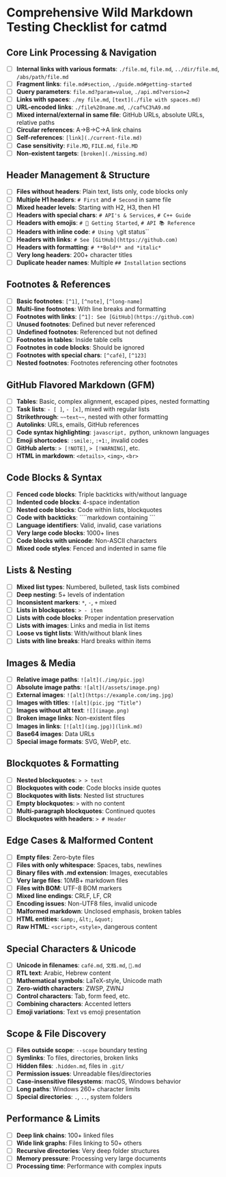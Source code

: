 # Comprehensive Wild Markdown Testing Checklist for catmd

## Core Link Processing & Navigation
- [ ] **Internal links with various formats**: `./file.md`, `file.md`, `../dir/file.md`, `/abs/path/file.md`
- [ ] **Fragment links**: `file.md#section`, `./guide.md#getting-started`
- [ ] **Query parameters**: `file.md?param=value`, `./api.md?version=2`
- [ ] **Links with spaces**: `./my file.md`, `[text](./file with spaces.md)`
- [ ] **URL-encoded links**: `./file%20name.md`, `./caf%C3%A9.md`
- [ ] **Mixed internal/external in same file**: GitHub URLs, absolute URLs, relative paths
- [ ] **Circular references**: A→B→C→A link chains
- [ ] **Self-references**: `[link](./current-file.md)`
- [ ] **Case sensitivity**: `File.MD`, `FILE.md`, `file.MD`
- [ ] **Non-existent targets**: `[broken](./missing.md)`

## Header Management & Structure
- [ ] **Files without headers**: Plain text, lists only, code blocks only
- [ ] **Multiple H1 headers**: `# First` and `# Second` in same file
- [ ] **Mixed header levels**: Starting with H2, H3, then H1
- [ ] **Headers with special chars**: `# API's & Services`, `# C++ Guide`
- [ ] **Headers with emojis**: `# 🚀 Getting Started`, `# API 📚 Reference`
- [ ] **Headers with inline code**: `# Using \`git status\``
- [ ] **Headers with links**: `# See [GitHub](https://github.com)`
- [ ] **Headers with formatting**: `# **Bold** and *italic*`
- [ ] **Very long headers**: 200+ character titles
- [ ] **Duplicate header names**: Multiple `## Installation` sections

## Footnotes & References
- [ ] **Basic footnotes**: `[^1]`, `[^note]`, `[^long-name]`
- [ ] **Multi-line footnotes**: With line breaks and formatting
- [ ] **Footnotes with links**: `[^1]: See [GitHub](https://github.com)`
- [ ] **Unused footnotes**: Defined but never referenced
- [ ] **Undefined footnotes**: Referenced but not defined
- [ ] **Footnotes in tables**: Inside table cells
- [ ] **Footnotes in code blocks**: Should be ignored
- [ ] **Footnotes with special chars**: `[^café]`, `[^123]`
- [ ] **Nested footnotes**: Footnotes referencing other footnotes

## GitHub Flavored Markdown (GFM)
- [ ] **Tables**: Basic, complex alignment, escaped pipes, nested formatting
- [ ] **Task lists**: `- [ ]`, `- [x]`, mixed with regular lists
- [ ] **Strikethrough**: `~~text~~`, nested with other formatting
- [ ] **Autolinks**: URLs, emails, GitHub references
- [ ] **Code syntax highlighting**: ```javascript, ```python, unknown languages
- [ ] **Emoji shortcodes**: `:smile:`, `:+1:`, invalid codes
- [ ] **GitHub alerts**: `> [!NOTE]`, `> [!WARNING]`, etc.
- [ ] **HTML in markdown**: `<details>`, `<img>`, `<br>`

## Code Blocks & Syntax
- [ ] **Fenced code blocks**: Triple backticks with/without language
- [ ] **Indented code blocks**: 4-space indentation
- [ ] **Nested code blocks**: Code within lists, blockquotes
- [ ] **Code with backticks**: ````markdown containing ```
- [ ] **Language identifiers**: Valid, invalid, case variations
- [ ] **Very large code blocks**: 1000+ lines
- [ ] **Code blocks with unicode**: Non-ASCII characters
- [ ] **Mixed code styles**: Fenced and indented in same file

## Lists & Nesting
- [ ] **Mixed list types**: Numbered, bulleted, task lists combined
- [ ] **Deep nesting**: 5+ levels of indentation
- [ ] **Inconsistent markers**: `*`, `-`, `+` mixed
- [ ] **Lists in blockquotes**: `> - item`
- [ ] **Lists with code blocks**: Proper indentation preservation
- [ ] **Lists with images**: Links and media in list items
- [ ] **Loose vs tight lists**: With/without blank lines
- [ ] **Lists with line breaks**: Hard breaks within items

## Images & Media
- [ ] **Relative image paths**: `![alt](./img/pic.jpg)`
- [ ] **Absolute image paths**: `![alt](/assets/image.png)`
- [ ] **External images**: `![alt](https://example.com/img.jpg)`
- [ ] **Images with titles**: `![alt](pic.jpg "Title")`
- [ ] **Images without alt text**: `![](image.png)`
- [ ] **Broken image links**: Non-existent files
- [ ] **Images in links**: `[![alt](img.jpg)](link.md)`
- [ ] **Base64 images**: Data URLs
- [ ] **Special image formats**: SVG, WebP, etc.

## Blockquotes & Formatting
- [ ] **Nested blockquotes**: `> > text`
- [ ] **Blockquotes with code**: Code blocks inside quotes
- [ ] **Blockquotes with lists**: Nested list structures
- [ ] **Empty blockquotes**: `>` with no content
- [ ] **Multi-paragraph blockquotes**: Continued quotes
- [ ] **Blockquotes with headers**: `> # Header`

## Edge Cases & Malformed Content
- [ ] **Empty files**: Zero-byte files
- [ ] **Files with only whitespace**: Spaces, tabs, newlines
- [ ] **Binary files with .md extension**: Images, executables
- [ ] **Very large files**: 10MB+ markdown files
- [ ] **Files with BOM**: UTF-8 BOM markers
- [ ] **Mixed line endings**: CRLF, LF, CR
- [ ] **Encoding issues**: Non-UTF8 files, invalid unicode
- [ ] **Malformed markdown**: Unclosed emphasis, broken tables
- [ ] **HTML entities**: `&amp;`, `&lt;`, `&quot;`
- [ ] **Raw HTML**: `<script>`, `<style>`, dangerous content

## Special Characters & Unicode
- [ ] **Unicode in filenames**: `café.md`, `文档.md`, `🚀.md`
- [ ] **RTL text**: Arabic, Hebrew content
- [ ] **Mathematical symbols**: LaTeX-style, Unicode math
- [ ] **Zero-width characters**: ZWSP, ZWNJ
- [ ] **Control characters**: Tab, form feed, etc.
- [ ] **Combining characters**: Accented letters
- [ ] **Emoji variations**: Text vs emoji presentation

## Scope & File Discovery
- [ ] **Files outside scope**: `--scope` boundary testing
- [ ] **Symlinks**: To files, directories, broken links
- [ ] **Hidden files**: `.hidden.md`, files in `.git/`
- [ ] **Permission issues**: Unreadable files/directories
- [ ] **Case-insensitive filesystems**: macOS, Windows behavior
- [ ] **Long paths**: Windows 260+ character limits
- [ ] **Special directories**: `.`, `..`, system folders

## Performance & Limits
- [ ] **Deep link chains**: 100+ linked files
- [ ] **Wide link graphs**: Files linking to 50+ others
- [ ] **Recursive directories**: Very deep folder structures
- [ ] **Memory pressure**: Processing very large documents
- [ ] **Processing time**: Performance with complex inputs